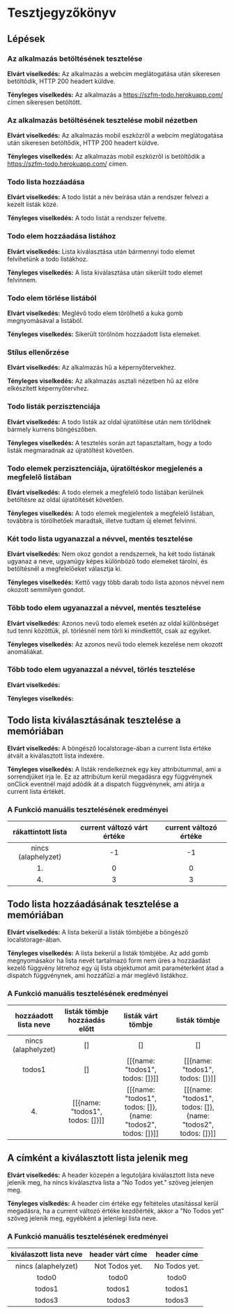 # Tesztjegyzőkönyv

## Lépések

### Az alkalmazás betöltésének tesztelése

**Elvárt viselkedés:** Az alkalmazás a webcím meglátogatása után sikeresen
betöltődik, HTTP 200 headert küldve.

**Tényleges viselkedés:** Az alkalmazás a https://szfm-todo.herokuapp.com/ címen sikeresen betöltött.

### Az alkalmazás betöltésének tesztelése mobil nézetben

**Elvárt viselkedés:** Az alkalmazás mobil eszközről a webcím meglátogatása
után sikeresen betöltődik, HTTP 200 headert küldve.

**Tényleges viselkedés:** Az alkalmazás mobil eszközről is betöltődik a
https://szfm-todo.herokuapp.com/ címen.

### Todo lista hozzáadása

**Elvárt viselkedés:** A todo listát a név beírása után a rendszer felvezi a
kezelt listák közé.

**Tényleges viselkedés:** A todo listát a rendszer felvette.

### Todo elem hozzáadása listához

**Elvárt viselkedés:**  Lista kiválasztása után bármennyi todo elemet
felvihetünk a todo listákhoz.

**Tényleges viselkedés:** A lista kiválasztása után sikerült todo elemet
felvinnem.

### Todo elem törlése listából

**Elvárt viselkedés:** Meglévő todo elem törölhető a kuka gomb megnyomásával a
listából.

**Tényleges viselkedés:** Sikerült törölnöm hozzáadott lista elemeket.

### Stílus ellenőrzése

**Elvárt viselkedés:** Az alkalmazás hű a képernyőtervekhez.

**Tényleges viselkedés:** Az alkalmazás asztali nézetben hű az előre
elkészített képernyőtervhez.

### Todo listák perzisztenciája

**Elvárt viselkedés:** A todo listák az oldal újratöltése után nem törlődnek
bármely kurrens böngészőben.

**Tényleges viselkedés:** A tesztelés során azt tapasztaltam, hogy a todo
listák megmaradnak az újratöltést követően.

### Todo elemek perzisztenciája, újratöltéskor megjelenés a megfelelő listában

**Elvárt viselkedés:** A todo elemek a megfelelő todo listában kerülnek
betöltésre az oldal újratöltését követően.

**Tényleges viselkedés:** A todo elemek megjelentek a megfelelő listában,
továbbra is törölhetőek maradtak, illetve tudtam új elemet felvinni.

### Két todo lista ugyanazzal a névvel, mentés tesztelése

**Elvárt viselkedés:** Nem okoz gondot a rendszernek, ha két todo listának
ugyanaz a neve, ugyanúgy képes különböző todo elemeket tárolni, és betöltésnél
a megfelelőeket választja ki.

**Tényleges viselkedés:** Kettő vagy több darab todo lista azonos névvel nem
okozott semmilyen gondot.

### Több todo elem ugyanazzal a névvel, mentés tesztelése

**Elvárt viselkedés:** Azonos nevű todo elemek esetén az oldal különbséget tud
tenni közöttük, pl. törlésnél nem törli ki mindkettőt, csak az egyiket.

**Tényleges viselkedés:** Az azonos nevű todo elemek kezelése nem okozott
anomáliákat.

### Több todo elem ugyanazzal a névvel, törlés tesztelése

**Elvárt viselkedés:**

**Tényleges viselkedés:**

## Todo lista kiválasztásának tesztelése a memóriában

**Elvárt viselkedés:** A böngésző localstorage-ában a current lista értéke 
átvált a kiválasztott lista indexére. 

**Tényleges viselkedés:** A listák rendelkeznek egy key attribútummal, ami a sorrendjüket írja le. 
Ez az attribútum kerül megadásra egy függvénynek onClick eventnél majd adódik át a dispatch függvénynek,
ami átírja a current lista értékét. 

### A Funkció manuális tesztelésének eredményei

| rákattintott lista  | current változó várt értéke | current változó értéke |
|:-------------------:|:---------------------------:|:----------------------:|
| nincs (alaphelyzet) |              -1             |           -1           |
|          1.         |              0              |            0           |
|          4.         |              3              |            3           |

## Todo lista hozzáadásának tesztelése a memóriában 

**Elvárt viselkedés:** A lista bekerül a listák tömbjébe a böngésző localstorage-ában. 

**Tényleges viselkedés:** A lista bekerül a listák tömbjébe. Az add gomb megnyomásakor ha lista nevét tartalmazó
 form nem üres a hozzáadást kezelő függvény létrehoz egy új lista objektumot amit paraméterként átad a dispatch
függvénynek, ami hozzáfűzi a már meglévő listákhoz. 


### A Funkció manuális tesztelésének eredményei

| hozzáadott lista neve |  listák tömbje hozzáadás előtt  |                      listák várt tömbje                      |                         listák tömbje                        |
|:---------------------:|:-------------------------------:|:------------------------------------------------------------:|:------------------------------------------------------------:|
|  nincs (alaphelyzet)  |                []               |                              []                              |                              []                              |
|         todos1        |                []               |                [[{name: "todos1", todos: []}]]               |                [[{name: "todos1", todos: []}]]               |
|           4.          | [[{name: "todos1", todos: []}]] | [[{name: "todos1", todos: []}, {name: "todos2", todos: []}]] | [[{name: "todos1", todos: []}, {name: "todos2", todos: []}]] |

## A címként a kiválasztott lista jelenik meg

**Elvárt viselkedés:** A header közepén a legutoljára kiválasztott lista neve jelenik meg, ha nincs kiválasztva lista a "No Todos yet." szöveg jelenjen meg.

**Tényleges vislkedés:**
A header cím értéke egy feltételes utasítással kerül megadásra, ha a current változó
értéke kezdőérték, akkor a "No Todos yet" szöveg jelenik meg, egyébként a jelenlegi lista neve. 

### A Funkció manuális tesztelésének eredményei

| kiválaszott lista neve | header várt címe |  header címe  |
|:----------------------:|:----------------:|:-------------:|
|   nincs (alaphelyzet)  |  Not Todos yet.  | No Todos yet. |
|          todo0         |       todo0      |     todo0     |
|         todos1         |      todos1      |     todos1    |
|         todos3         |      todos3      |     todos3    |

